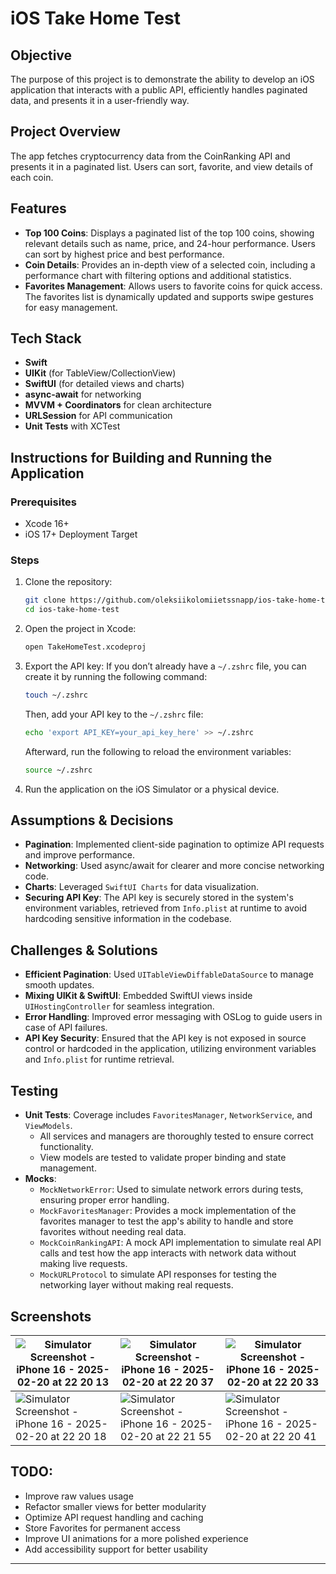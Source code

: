 # iOS Take Home Test

## Objective
The purpose of this project is to demonstrate the ability to develop an iOS application that interacts with a public API, efficiently handles paginated data, and presents it in a user-friendly way.

## Project Overview
The app fetches cryptocurrency data from the CoinRanking API and presents it in a paginated list. Users can sort, favorite, and view details of each coin.

## Features
- **Top 100 Coins**: Displays a paginated list of the top 100 coins, showing relevant details such as name, price, and 24-hour performance. Users can sort by highest price and best performance.
- **Coin Details**: Provides an in-depth view of a selected coin, including a performance chart with filtering options and additional statistics.
- **Favorites Management**: Allows users to favorite coins for quick access. The favorites list is dynamically updated and supports swipe gestures for easy management.

## Tech Stack
- **Swift**
- **UIKit** (for TableView/CollectionView)
- **SwiftUI** (for detailed views and charts)
- **async-await** for networking
- **MVVM + Coordinators** for clean architecture
- **URLSession** for API communication
- **Unit Tests** with XCTest

## Instructions for Building and Running the Application
### Prerequisites
- Xcode 16+
- iOS 17+ Deployment Target

### Steps
1. Clone the repository:

   ```sh
   git clone https://github.com/oleksiikolomiietssnapp/ios-take-home-test.git
   cd ios-take-home-test
   ```
   
2. Open the project in Xcode:
   ```sh
   open TakeHomeTest.xcodeproj
   ```
   
3. Export the API key:
    If you don’t already have a `~/.zshrc` file, you can create it by running the following command:
    ```sh
    touch ~/.zshrc
    ```
    
    Then, add your API key to the `~/.zshrc` file:
    ```sh
    echo 'export API_KEY=your_api_key_here' >> ~/.zshrc
    ```
    
    Afterward, run the following to reload the environment variables:
    ```sh
    source ~/.zshrc
    ```
    
4. Run the application on the iOS Simulator or a physical device.

## Assumptions & Decisions
- **Pagination**: Implemented client-side pagination to optimize API requests and improve performance.
- **Networking**: Used async/await for clearer and more concise networking code.
- **Charts**: Leveraged `SwiftUI Charts` for data visualization.
- **Securing API Key**: The API key is securely stored in the system's environment variables, retrieved from `Info.plist` at runtime to avoid hardcoding sensitive information in the codebase.

## Challenges & Solutions
- **Efficient Pagination**: Used `UITableViewDiffableDataSource` to manage smooth updates.
- **Mixing UIKit & SwiftUI**: Embedded SwiftUI views inside `UIHostingController` for seamless integration.
- **Error Handling**: Improved error messaging with OSLog to guide users in case of API failures.
- **API Key Security**: Ensured that the API key is not exposed in source control or hardcoded in the application, utilizing environment variables and `Info.plist` for runtime retrieval.

## Testing
- **Unit Tests**: Coverage includes `FavoritesManager`, `NetworkService`, and `ViewModels`. 
  - All services and managers are thoroughly tested to ensure correct functionality.
  - View models are tested to validate proper binding and state management.
- **Mocks**: 
  - `MockNetworkError`: Used to simulate network errors during tests, ensuring proper error handling.
  - `MockFavoritesManager`: Provides a mock implementation of the favorites manager to test the app's ability to handle and store favorites without needing real data.
  - `MockCoinRankingAPI`: A mock API implementation to simulate real API calls and test how the app interacts with network data without making live requests.
  - `MockURLProtocol` to simulate API responses for testing the networking layer without making real requests.
  
## Screenshots
| ![Simulator Screenshot - iPhone 16 - 2025-02-20 at 22 20 13](https://github.com/user-attachments/assets/1605f467-ac6a-499e-a5b3-53a7f65d15f2) | ![Simulator Screenshot - iPhone 16 - 2025-02-20 at 22 20 37](https://github.com/user-attachments/assets/1cf5d393-eae1-4694-a128-68e72af8bd19) | ![Simulator Screenshot - iPhone 16 - 2025-02-20 at 22 20 33](https://github.com/user-attachments/assets/fa46be1e-7bca-486f-8166-b58b5cbc8949) |
| --- | --- | --- |
| ![Simulator Screenshot - iPhone 16 - 2025-02-20 at 22 20 18](https://github.com/user-attachments/assets/a5f1b171-c487-4394-a5f6-98541af58057) | ![Simulator Screenshot - iPhone 16 - 2025-02-20 at 22 21 55](https://github.com/user-attachments/assets/5f14fb9c-4722-4ec3-8122-4fe45f8d8d4e) | ![Simulator Screenshot - iPhone 16 - 2025-02-20 at 22 20 41](https://github.com/user-attachments/assets/a4ff4d88-7379-4a29-877a-087f008bc81b) |

## TODO:
- Improve raw values usage
- Refactor smaller views for better modularity
- Optimize API request handling and caching
- Store Favorites for permanent access
- Improve UI animations for a more polished experience
- Add accessibility support for better usability

---
